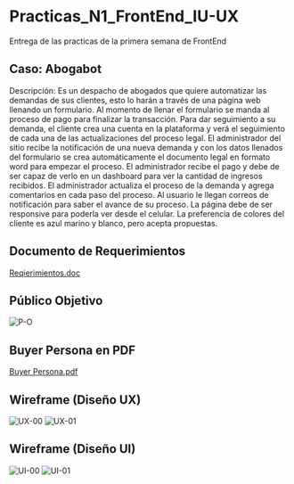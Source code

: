 # Practicas_N1_FrontEnd_IU-UX
Entrega de las practicas de la primera semana de FrontEnd 
## Caso: Abogabot 
Descripción: Es un despacho de abogados que quiere automatizar las demandas de sus clientes, esto lo harán a través de una página web llenando un formulario. Al momento de llenar el formulario se manda al proceso de pago para finalizar la transacción. Para dar seguimiento a su demanda, el cliente crea una cuenta en la plataforma y verá el seguimiento de cada una de las actualizaciones del proceso legal. El administrador del sitio recibe la notificación de una nueva demanda y con los datos llenados del formulario se crea automáticamente el documento legal en formato word para empezar el proceso. El administrador recibe el pago y debe de ser capaz de verlo en un dashboard para ver la cantidad de ingresos recibidos. El administrador actualiza el proceso de la demanda y agrega comentarios en cada paso del proceso. Al usuario le llegan correos de notificación para saber el avance de su proceso. La página debe de ser responsive para poderla ver desde el celular. La preferencia de colores del cliente es azul marino y blanco, pero acepta propuestas.
## Documento de Requerimientos
[Reqierimientos.doc](https://view.officeapps.live.com/op/view.aspx?src=https%3A%2F%2Fraw.githubusercontent.com%2FVictor-Hugo-Amaya%2FPracticas_N1_FrontEnd_IU-UX%2Fmain%2F1.-Reqierimientos.doc&wdOrigin=BROWSELINK)
## Público Objetivo
![P-O](https://raw.githubusercontent.com/Victor-Hugo-Amaya/Practicas_N1_FrontEnd_IU-UX/1134ff5f385956103cd4e2eadd457c13c1acc91e/Publico%20Objetivo.jpeg)
## Buyer Persona en PDF
[Buyer Persona.pdf](https://github.com/Victor-Hugo-Amaya/Practicas_N1_FrontEnd_IU-UX/blob/main/Buyer%20Persona.pdf)
## Wireframe (Diseño UX)
![UX-00](https://github.com/Victor-Hugo-Amaya/Practicas_N1_FrontEnd_IU-UX/blob/main/Dise%C3%B1o%20UX%2000.png?raw=true)
![UX-01](https://github.com/Victor-Hugo-Amaya/Practicas_N1_FrontEnd_IU-UX/blob/main/Dise%C3%B1o%20UX%20-%2001.png?raw=true)
## Wireframe (Diseño UI)
![UI-00](https://github.com/Victor-Hugo-Amaya/Practicas_N1_FrontEnd_IU-UX/blob/main/Dise%C3%B1o%20UI%2000.png?raw=true)
![UI-01](https://github.com/Victor-Hugo-Amaya/Practicas_N1_FrontEnd_IU-UX/blob/main/Dise%C3%B1o%20UI%2001.png?raw=true)
